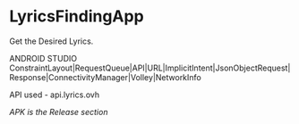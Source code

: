 # LyricsFindingApp

Get the Desired Lyrics.

ANDROID STUDIO 
ConstraintLayout|RequestQueue|API|URL|ImplicitIntent|JsonObjectRequest|Response|ConnectivityManager|Volley|NetworkInfo

API used - api.lyrics.ovh

*APK is the Release section*
